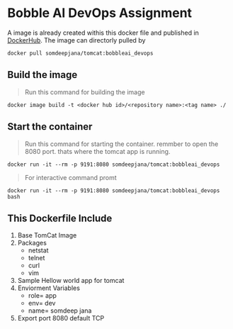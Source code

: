# Bobble AI DevOps Assignment

A image is already created withis this docker file and published in [DockerHub](https://hub.docker.com/r/somdeepjana).
The image can directorly pulled by

`docker pull somdeepjana/tomcat:bobbleai_devops`


## Build the image
> Run this command for building the image

`docker image build -t <docker hub id>/<repository name>:<tag name> ./`

## Start the container
> Run this command for starting the container. remmber to open the 8080 port. thats where the tomcat app is running.

`docker run -it --rm -p 9191:8080 somdeepjana/tomcat:bobbleai_devops`

> For interactive command promt

`docker run -it --rm -p 9191:8080 somdeepjana/tomcat:bobbleai_devops bash`

## This Dockerfile Include
1.  Base TomCat Image
2.  Packages
    * netstat
    * telnet
    * curl
    * vim
3.  Sample Hellow world app for tomcat
4.  Enviorment Variables
    * role= app
    * env= dev
    * name= somdeep jana
5.  Export port 8080 default TCP
